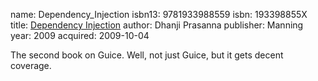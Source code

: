 name: Dependency_Injection
isbn13: 9781933988559
isbn: 193398855X
title: [Dependency Injection](http://amzn.com/193398855X)
author: Dhanji Prasanna
publisher: Manning
year: 2009
acquired: 2009-10-04

The second book on Guice.  Well, not just Guice, but it gets decent coverage.
